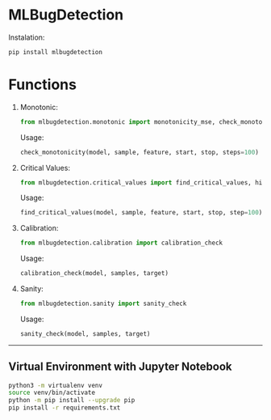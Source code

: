 # MLBugDetection

Instalation: 

```bash
pip install mlbugdetection
```

# Functions


1. Monotonic:
    ```py
    from mlbugdetection.monotonic import monotonicity_mse, check_monotonicity
    ```

    Usage:
    ```py
    check_monotonicity(model, sample, feature, start, stop, steps=100)
    ```

2. Critical Values:
    ```py
    from mlbugdetection.critical_values import find_critical_values, highest_and_lowest_indexes
    ```
    
    Usage:
    ```py
    find_critical_values(model, sample, feature, start, stop, step=100)
    ```


3. Calibration:
    ```py
    from mlbugdetection.calibration import calibration_check
    ```
    
    Usage:
    ```py
    calibration_check(model, samples, target)
    ```

4. Sanity:
    ```py
    from mlbugdetection.sanity import sanity_check
    ```

    Usage:

    ```py
    sanity_check(model, samples, target)
    ```


---

## Virtual Environment with Jupyter Notebook

```bash
python3 -m virtualenv venv 
source venv/bin/activate
python -m pip install --upgrade pip
pip install -r requirements.txt
```